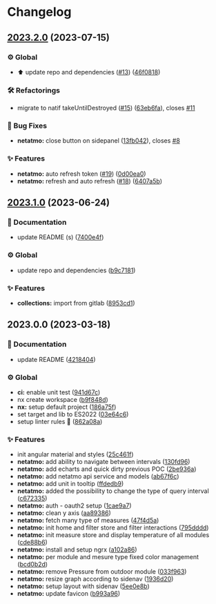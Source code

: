 # Changelog

## [2023.2.0](https://github.com/kekel87/ng-mono/compare/v2023.1.0...v2023.2.0) (2023-07-15)

### ⚙️ Global

- ⬆️ update repo and dependencies ([#13](https://github.com/kekel87/ng-mono/issues/13)) ([46f0818](https://github.com/kekel87/ng-mono/commit/46f081809234849045ebb712b4569abc1014d07f))

### 🛠️ Refactorings

- migrate to natif takeUntilDestroyed ([#15](https://github.com/kekel87/ng-mono/issues/15)) ([63eb6fa](https://github.com/kekel87/ng-mono/commit/63eb6faa9c363c7ffa1b7a89698f416dac6e95b2)), closes [#11](https://github.com/kekel87/ng-mono/issues/11)

### 🐛 Bug Fixes

- **netatmo:** close button on sidepanel ([13fb042](https://github.com/kekel87/ng-mono/commit/13fb04282b988979fe6c8105b1e1123b251950ae)), closes [#8](https://github.com/kekel87/ng-mono/issues/8)

### ✨ Features

- **netatmo:** auto refresh token ([#19](https://github.com/kekel87/ng-mono/issues/19)) ([0d00ea0](https://github.com/kekel87/ng-mono/commit/0d00ea05b34b0552d6159d924c0b1b15d3dbb434))
- **netatmo:** refresh and auto refresh ([#18](https://github.com/kekel87/ng-mono/issues/18)) ([6407a5b](https://github.com/kekel87/ng-mono/commit/6407a5bfa03035cbbca1dbf4951584fa74661684))

## [2023.1.0](https://github.com/kekel87/ng-mono/compare/v2023.0.0...v2023.1.0) (2023-06-24)

### 📝 Documentation

- update README (s) ([7400e4f](https://github.com/kekel87/ng-mono/commit/7400e4f29608033b9af39bc80d44a74337df9b9a))

### ⚙️ Global

- update repo and dependencies ([b9c7181](https://github.com/kekel87/ng-mono/commit/b9c7181386ec39fe6270d130668cceb1de2c5b94))

### ✨ Features

- **collections:** import from gitlab ([8953cd1](https://github.com/kekel87/ng-mono/commit/8953cd1b48c085ccb6ab188b161e5221c309038e))

## 2023.0.0 (2023-03-18)

### 📝 Documentation

- update README ([4218404](https://github.com/kekel87/ng-mono/commit/4218404cae79f24889eff7a6f11143d3cc4e932e))

### ⚙️ Global

- **ci:** enable unit test ([941d67c](https://github.com/kekel87/ng-mono/commit/941d67ca7b68566d5fffb6408a74c812c283cafc))
- nx create workspace ([b9f848d](https://github.com/kekel87/ng-mono/commit/b9f848da3af13d6c60845b3e3c06389837a5e053))
- **nx:** setup default project ([186a75f](https://github.com/kekel87/ng-mono/commit/186a75f349eb9fc01d89fa77ff840c2c70ac44ce))
- set target and lib to ES2022 ([03e64c6](https://github.com/kekel87/ng-mono/commit/03e64c677b037ab41665f48029bdd5f0440cabd0))
- setup linter rules 👮 ([862a08a](https://github.com/kekel87/ng-mono/commit/862a08ae7e99a81daf81654f5cedbcbd9d9dabb6))

### ✨ Features

- init angular material and styles ([25c461f](https://github.com/kekel87/ng-mono/commit/25c461f1847c901974cdd07bfb4094b954f8d728))
- **netatmo:** add ability to navigate between intervals ([130fd96](https://github.com/kekel87/ng-mono/commit/130fd96f57cd21770424e033455589afe63e5045))
- **netatmo:** add echarts and quick dirty previous POC ([2be936a](https://github.com/kekel87/ng-mono/commit/2be936a1c04abdcc06deacf5b82dd1cae2014f8b))
- **netatmo:** add netatmo api service and models ([ab67f6c](https://github.com/kekel87/ng-mono/commit/ab67f6c1a81faf7441adcb379a8f4371fc61e613))
- **netatmo:** add unit in tooltip ([ffdedb9](https://github.com/kekel87/ng-mono/commit/ffdedb90166b4069c4d64874ba5063bd62434aa5))
- **netatmo:** added the possibility to change the type of query interval ([c672335](https://github.com/kekel87/ng-mono/commit/c6723352785cde44d83973dd0aba300691e78b68))
- **netatmo:** auth - oauth2 setup ([1cae9a7](https://github.com/kekel87/ng-mono/commit/1cae9a72a2dd918f4762c20210c9d5732611fa9b))
- **netatmo:** clean y axis ([aa89386](https://github.com/kekel87/ng-mono/commit/aa893862829f038ed83697632fe1f6602f028574))
- **netatmo:** fetch many type of measures ([47f4d5a](https://github.com/kekel87/ng-mono/commit/47f4d5aba655c729f57110232d6dddc492dec500))
- **netatmo:** init home and filter store and filter interactions ([795dddd](https://github.com/kekel87/ng-mono/commit/795ddddad1f521e80b0b9ca36df9c56528de4e9c))
- **netatmo:** init measure store and display temperature of all modules ([cde88b6](https://github.com/kekel87/ng-mono/commit/cde88b61ae1c4ed9a5193ffdd40c80d874dc2dd7))
- **netatmo:** install and setup ngrx ([a102a86](https://github.com/kekel87/ng-mono/commit/a102a86517ffffebf6a1f6bb39dfeb7666c29a09))
- **netatmo:** per module and mesure type fixed color management ([bcd0b2d](https://github.com/kekel87/ng-mono/commit/bcd0b2d0342fca4a86158f2e84b578eec0a7ed75))
- **netatmo:** remove Pressure from outdoor module ([033f963](https://github.com/kekel87/ng-mono/commit/033f963380dcdf1412601e2048d88155689a82b1))
- **netatmo:** resize graph according to sidenav ([1936d20](https://github.com/kekel87/ng-mono/commit/1936d201409615e7439e1b177eb72c699cdf2519))
- **netatmo:** setup layout with sidenav ([5ee0e8b](https://github.com/kekel87/ng-mono/commit/5ee0e8b2447d3d8eb7c2c3cae854056eb0d2e235))
- **netatmo:** update favicon ([b993a96](https://github.com/kekel87/ng-mono/commit/b993a9600fc537aa942837665b32e57db8d2a159))
